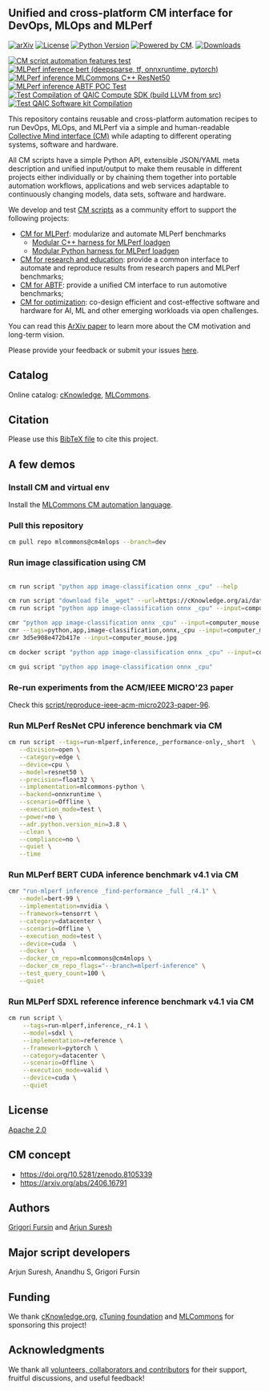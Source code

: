 ## Unified and cross-platform CM interface for DevOps, MLOps and MLPerf

[![arXiv](https://img.shields.io/badge/arXiv-2406.16791-b31b1b.svg)](https://arxiv.org/abs/2406.16791)
[![License](https://img.shields.io/badge/License-Apache%202.0-green)](LICENSE.md)
[![Python Version](https://img.shields.io/badge/python-3+-blue.svg)](https://github.com/mlcommons/ck/tree/master/cm/cmind)
[![Powered by CM](https://img.shields.io/badge/Powered_by-MLCommons%20CM-blue)](https://github.com/mlcommons/ck).
[![Downloads](https://static.pepy.tech/badge/cm4mlops)](https://pepy.tech/project/cm4mlops)

[![CM script automation features test](https://github.com/mlcommons/cm4mlops/actions/workflows/test-cm-script-features.yml/badge.svg)](https://github.com/mlcommons/cm4mlops/actions/workflows/test-cm-script-features.yml)
[![MLPerf inference bert (deepsparse, tf, onnxruntime, pytorch)](https://github.com/mlcommons/cm4mlops/actions/workflows/test-mlperf-inference-bert-deepsparse-tf-onnxruntime-pytorch.yml/badge.svg)](https://github.com/mlcommons/cm4mlops/actions/workflows/test-mlperf-inference-bert-deepsparse-tf-onnxruntime-pytorch.yml)
[![MLPerf inference MLCommons C++ ResNet50](https://github.com/mlcommons/cm4mlops/actions/workflows/test-mlperf-inference-mlcommons-cpp-resnet50.yml/badge.svg)](https://github.com/mlcommons/cm4mlops/actions/workflows/test-mlperf-inference-mlcommons-cpp-resnet50.yml)
[![MLPerf inference ABTF POC Test](https://github.com/mlcommons/cm4mlops/actions/workflows/test-mlperf-inference-abtf-poc.yml/badge.svg)](https://github.com/mlcommons/cm4mlops/actions/workflows/test-mlperf-inference-abtf-poc.yml)
[![Test Compilation of QAIC Compute SDK (build LLVM from src)](https://github.com/mlcommons/cm4mlops/actions/workflows/test-qaic-compute-sdk-build.yml/badge.svg)](https://github.com/mlcommons/cm4mlops/actions/workflows/test-qaic-compute-sdk-build.yml)
[![Test QAIC Software kit Compilation](https://github.com/mlcommons/cm4mlops/actions/workflows/test-qaic-software-kit.yml/badge.svg)](https://github.com/mlcommons/cm4mlops/actions/workflows/test-qaic-software-kit.yml)


This repository contains reusable and cross-platform automation recipes to run DevOps, MLOps, and MLPerf 
via a simple and human-readable [Collective Mind interface (CM)](https://github.com/mlcommons/ck) 
while adapting to different operating systems, software and hardware.

All СM scripts have a simple Python API, extensible JSON/YAML meta description
and unified input/output to make them reusable in different projects either individually 
or by chaining them together into portable automation workflows, applications 
and web services adaptable to continuously changing models, data sets, software and hardware.

We develop and test [CM scripts](script) as a community effort to support the following projects:
* [CM for MLPerf](https://docs.mlcommons.org/inference): modularize and automate MLPerf benchmarks 
  * [Modular C++ harness for MLPerf loadgen](https://github.com/mlcommons/cm4mlops/tree/main/script/app-mlperf-inference-mlcommons-cpp)
  * [Modular Python harness for MLPerf loadgen](https://github.com/mlcommons/cm4mlops/tree/main/script/app-loadgen-generic-python)
* [CM for research and education](https://cTuning.org/ae): provide a common interface to automate and reproduce results from research papers 
  and MLPerf benchmarks;
* [CM for ABTF](https://github.com/mlcommons/cm4abtf): provide a unified CM interface to run automotive benchmarks;
* [CM for optimization](https://access.cknowledge.org/playground/?action=challenges): co-design efficient and cost-effective 
  software and hardware for AI, ML and other emerging workloads via open challenges. 

You can read this [ArXiv paper](https://arxiv.org/abs/2406.16791) to learn more about the CM motivation and long-term vision.

Please provide your feedback or submit your issues [here](https://github.com/mlcommons/cm4mlops/issues).


## Catalog

Online catalog: [cKnowledge](https://access.cknowledge.org/playground/?action=scripts), [MLCommons](https://docs.mlcommons.org/cm4mlops/scripts).

## Citation

Please use this [BibTeX file](https://github.com/mlcommons/ck/blob/master/citation.bib) to cite this project.

## A few demos

### Install CM and virtual env

Install the [MLCommons CM automation language](https://access.cknowledge.org/playground/?action=install).

### Pull this repository

```bash
cm pull repo mlcommons@cm4mlops --branch=dev
```

### Run image classification using CM

```bash

cm run script "python app image-classification onnx _cpu" --help

cm run script "download file _wget" --url=https://cKnowledge.org/ai/data/computer_mouse.jpg --verify=no --env.CM_DOWNLOAD_CHECKSUM=45ae5c940233892c2f860efdf0b66e7e
cm run script "python app image-classification onnx _cpu" --input=computer_mouse.jpg

cmr "python app image-classification onnx _cpu" --input=computer_mouse.jpg
cmr --tags=python,app,image-classification,onnx,_cpu --input=computer_mouse.jpg
cmr 3d5e908e472b417e --input=computer_mouse.jpg

cm docker script "python app image-classification onnx _cpu" --input=computer_mouse.jpg

cm gui script "python app image-classification onnx _cpu"
```

### Re-run experiments from the ACM/IEEE MICRO'23 paper

Check this [script/reproduce-ieee-acm-micro2023-paper-96](README.md).

### Run MLPerf ResNet CPU inference benchmark via CM

```bash
cm run script --tags=run-mlperf,inference,_performance-only,_short  \
   --division=open \
   --category=edge \
   --device=cpu \
   --model=resnet50 \
   --precision=float32 \
   --implementation=mlcommons-python \
   --backend=onnxruntime \
   --scenario=Offline \
   --execution_mode=test \
   --power=no \
   --adr.python.version_min=3.8 \
   --clean \
   --compliance=no \
   --quiet \
   --time
```

### Run MLPerf BERT CUDA inference benchmark v4.1 via CM

```bash
cmr "run-mlperf inference _find-performance _full _r4.1" \
   --model=bert-99 \
   --implementation=nvidia \
   --framework=tensorrt \
   --category=datacenter \
   --scenario=Offline \
   --execution_mode=test \
   --device=cuda  \
   --docker \
   --docker_cm_repo=mlcommons@cm4mlops \
   --docker_cm_repo_flags="--branch=mlperf-inference" \
   --test_query_count=100 \
   --quiet
```

### Run MLPerf SDXL reference inference benchmark v4.1 via CM

```bash
cm run script \
	--tags=run-mlperf,inference,_r4.1 \
	--model=sdxl \
	--implementation=reference \
	--framework=pytorch \
	--category=datacenter \
	--scenario=Offline \
	--execution_mode=valid \
	--device=cuda \
	--quiet
```


## License

[Apache 2.0](LICENSE.md)

## CM concept

* https://doi.org/10.5281/zenodo.8105339
* https://arxiv.org/abs/2406.16791

## Authors

[Grigori Fursin](https://cKnowledge.org/gfursin) and [Arjun Suresh](https://www.linkedin.com/in/arjunsuresh)

## Major script developers

Arjun Suresh, Anandhu S, Grigori Fursin

## Funding

We thank [cKnowledge.org](https://cKnowledge.org), [cTuning foundation](https://cTuning.org)
and [MLCommons](https://mlcommons.org) for sponsoring this project!

## Acknowledgments

We thank all [volunteers, collaborators and contributors](https://github.com/mlcommons/ck/blob/master/CONTRIBUTING.md) 
for their support, fruitful discussions, and useful feedback! 
